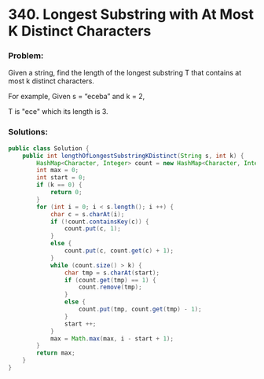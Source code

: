 # 340. Longest Substring with At Most K Distinct Characters

### Problem:
Given a string, find the length of the longest substring T that contains at most k distinct characters.

For example, Given s = “eceba” and k = 2,

T is "ece" which its length is 3.

### Solutions:

```java
public class Solution {
    public int lengthOfLongestSubstringKDistinct(String s, int k) {
        HashMap<Character, Integer> count = new HashMap<Character, Integer>();
        int max = 0;
        int start = 0;
        if (k == 0) {
            return 0;
        }
        for (int i = 0; i < s.length(); i ++) {
            char c = s.charAt(i);
            if (!count.containsKey(c)) {
                count.put(c, 1);
            }
            else {
                count.put(c, count.get(c) + 1);
            }
            while (count.size() > k) {
                char tmp = s.charAt(start);
                if (count.get(tmp) == 1) {
                    count.remove(tmp);
                }
                else {
                    count.put(tmp, count.get(tmp) - 1);
                }
                start ++;
            }
            max = Math.max(max, i - start + 1);
        }
        return max;
    }
}
```